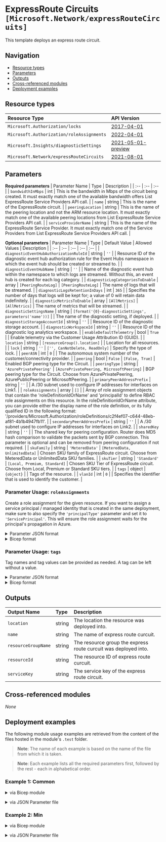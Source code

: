 # ExpressRoute Circuits `[Microsoft.Network/expressRouteCircuits]`

This template deploys an express route circuit.

## Navigation

- [Resource types](#Resource-types)
- [Parameters](#Parameters)
- [Outputs](#Outputs)
- [Cross-referenced modules](#Cross-referenced-modules)
- [Deployment examples](#Deployment-examples)

## Resource types

| Resource Type | API Version |
| :-- | :-- |
| `Microsoft.Authorization/locks` | [2017-04-01](https://docs.microsoft.com/en-us/azure/templates/Microsoft.Authorization/2017-04-01/locks) |
| `Microsoft.Authorization/roleAssignments` | [2022-04-01](https://docs.microsoft.com/en-us/azure/templates/Microsoft.Authorization/2022-04-01/roleAssignments) |
| `Microsoft.Insights/diagnosticSettings` | [2021-05-01-preview](https://docs.microsoft.com/en-us/azure/templates/Microsoft.Insights/2021-05-01-preview/diagnosticSettings) |
| `Microsoft.Network/expressRouteCircuits` | [2021-08-01](https://docs.microsoft.com/en-us/azure/templates/Microsoft.Network/2021-08-01/expressRouteCircuits) |

## Parameters

**Required parameters**
| Parameter Name | Type | Description |
| :-- | :-- | :-- |
| `bandwidthInMbps` | int | This is the bandwidth in Mbps of the circuit being created. It must exactly match one of the available bandwidth offers List ExpressRoute Service Providers API call. |
| `name` | string | This is the name of the ExpressRoute circuit. |
| `peeringLocation` | string | This is the name of the peering location and not the ARM resource location. It must exactly match one of the available peering locations from List ExpressRoute Service Providers API call. |
| `serviceProviderName` | string | This is the name of the ExpressRoute Service Provider. It must exactly match one of the Service Providers from List ExpressRoute Service Providers API call. |

**Optional parameters**
| Parameter Name | Type | Default Value | Allowed Values | Description |
| :-- | :-- | :-- | :-- | :-- |
| `diagnosticEventHubAuthorizationRuleId` | string | `''` |  | Resource ID of the diagnostic event hub authorization rule for the Event Hubs namespace in which the event hub should be created or streamed to. |
| `diagnosticEventHubName` | string | `''` |  | Name of the diagnostic event hub within the namespace to which logs are streamed. Without this, an event hub is created for each log category. |
| `diagnosticLogCategoriesToEnable` | array | `[PeeringRouteLog]` | `[PeeringRouteLog]` | The name of logs that will be streamed. |
| `diagnosticLogsRetentionInDays` | int | `365` |  | Specifies the number of days that logs will be kept for; a value of 0 will retain data indefinitely. |
| `diagnosticMetricsToEnable` | array | `[AllMetrics]` | `[AllMetrics]` | The name of metrics that will be streamed. |
| `diagnosticSettingsName` | string | `[format('{0}-diagnosticSettings', parameters('name'))]` |  | The name of the diagnostic setting, if deployed. |
| `diagnosticStorageAccountId` | string | `''` |  | Resource ID of the diagnostic storage account. |
| `diagnosticWorkspaceId` | string | `''` |  | Resource ID of the diagnostic log analytics workspace. |
| `enableDefaultTelemetry` | bool | `True` |  | Enable telemetry via the Customer Usage Attribution ID (GUID). |
| `location` | string | `[resourceGroup().location]` |  | Location for all resources. |
| `lock` | string | `''` | `['', CanNotDelete, ReadOnly]` | Specify the type of lock. |
| `peerASN` | int | `0` |  | The autonomous system number of the customer/connectivity provider. |
| `peering` | bool | `False` | `[False, True]` | Enabled BGP peering type for the Circuit. |
| `peeringType` | string | `'AzurePrivatePeering'` | `[AzurePrivatePeering, MicrosoftPeering]` | BGP peering type for the Circuit. Choose from AzurePrivatePeering, AzurePublicPeering or MicrosoftPeering. |
| `primaryPeerAddressPrefix` | string | `''` |  | A /30 subnet used to configure IP addresses for interfaces on Link1. |
| `roleAssignments` | array | `[]` |  | Array of role assignment objects that contain the 'roleDefinitionIdOrName' and 'principalId' to define RBAC role assignments on this resource. In the roleDefinitionIdOrName attribute, you can provide either the display name of the role definition, or its fully qualified ID in the following format: '/providers/Microsoft.Authorization/roleDefinitions/c2f4ef07-c644-48eb-af81-4b1b4947fb11'. |
| `secondaryPeerAddressPrefix` | string | `''` |  | A /30 subnet used to configure IP addresses for interfaces on Link2. |
| `sharedKey` | string | `''` |  | The shared key for peering configuration. Router does MD5 hash comparison to validate the packets sent by BGP connection. This parameter is optional and can be removed from peering configuration if not required. |
| `skuFamily` | string | `'MeteredData'` | `[MeteredData, UnlimitedData]` | Chosen SKU family of ExpressRoute circuit. Choose from MeteredData or UnlimitedData SKU families. |
| `skuTier` | string | `'Standard'` | `[Local, Premium, Standard]` | Chosen SKU Tier of ExpressRoute circuit. Choose from Local, Premium or Standard SKU tiers. |
| `tags` | object | `{object}` |  | Tags of the resource. |
| `vlanId` | int | `0` |  | Specifies the identifier that is used to identify the customer. |


### Parameter Usage: `roleAssignments`

Create a role assignment for the given resource. If you want to assign a service principal / managed identity that is created in the same deployment, make sure to also specify the `'principalType'` parameter and set it to `'ServicePrincipal'`. This will ensure the role assignment waits for the principal's propagation in Azure.

<details>

<summary>Parameter JSON format</summary>

```json
"roleAssignments": {
    "value": [
        {
            "roleDefinitionIdOrName": "Reader",
            "description": "Reader Role Assignment",
            "principalIds": [
                "12345678-1234-1234-1234-123456789012", // object 1
                "78945612-1234-1234-1234-123456789012" // object 2
            ]
        },
        {
            "roleDefinitionIdOrName": "/providers/Microsoft.Authorization/roleDefinitions/c2f4ef07-c644-48eb-af81-4b1b4947fb11",
            "principalIds": [
                "12345678-1234-1234-1234-123456789012" // object 1
            ],
            "principalType": "ServicePrincipal"
        }
    ]
}
```

</details>

<details>

<summary>Bicep format</summary>

```bicep
roleAssignments: [
    {
        roleDefinitionIdOrName: 'Reader'
        description: 'Reader Role Assignment'
        principalIds: [
            '12345678-1234-1234-1234-123456789012' // object 1
            '78945612-1234-1234-1234-123456789012' // object 2
        ]
    }
    {
        roleDefinitionIdOrName: '/providers/Microsoft.Authorization/roleDefinitions/c2f4ef07-c644-48eb-af81-4b1b4947fb11'
        principalIds: [
            '12345678-1234-1234-1234-123456789012' // object 1
        ]
        principalType: 'ServicePrincipal'
    }
]
```

</details>
<p>

### Parameter Usage: `tags`

Tag names and tag values can be provided as needed. A tag can be left without a value.

<details>

<summary>Parameter JSON format</summary>

```json
"tags": {
    "value": {
        "Environment": "Non-Prod",
        "Contact": "test.user@testcompany.com",
        "PurchaseOrder": "1234",
        "CostCenter": "7890",
        "ServiceName": "DeploymentValidation",
        "Role": "DeploymentValidation"
    }
}
```

</details>

<details>

<summary>Bicep format</summary>

```bicep
tags: {
    Environment: 'Non-Prod'
    Contact: 'test.user@testcompany.com'
    PurchaseOrder: '1234'
    CostCenter: '7890'
    ServiceName: 'DeploymentValidation'
    Role: 'DeploymentValidation'
}
```

</details>
<p>

## Outputs

| Output Name | Type | Description |
| :-- | :-- | :-- |
| `location` | string | The location the resource was deployed into. |
| `name` | string | The name of express route curcuit. |
| `resourceGroupName` | string | The resource group the express route curcuit was deployed into. |
| `resourceId` | string | The resource ID of express route curcuit. |
| `serviceKey` | string | The service key of the express route circuit. |

## Cross-referenced modules

_None_

## Deployment examples

The following module usage examples are retrieved from the content of the files hosted in the module's `.test` folder.
   >**Note**: The name of each example is based on the name of the file from which it is taken.

   >**Note**: Each example lists all the required parameters first, followed by the rest - each in alphabetical order.

<h3>Example 1: Common</h3>

<details>

<summary>via Bicep module</summary>

```bicep
module expressRouteCircuits './Microsoft.Network/expressRouteCircuits/deploy.bicep' = {
  name: '${uniqueString(deployment().name)}-test-nerccom'
  params: {
    // Required parameters
    bandwidthInMbps: 50
    name: '<<namePrefix>>nerccom001'
    peeringLocation: 'Amsterdam'
    serviceProviderName: 'Equinix'
    // Non-required parameters
    diagnosticEventHubAuthorizationRuleId: '<diagnosticEventHubAuthorizationRuleId>'
    diagnosticEventHubName: '<diagnosticEventHubName>'
    diagnosticLogsRetentionInDays: 7
    diagnosticStorageAccountId: '<diagnosticStorageAccountId>'
    diagnosticWorkspaceId: '<diagnosticWorkspaceId>'
    lock: 'CanNotDelete'
    roleAssignments: [
      {
        principalIds: [
          '<managedIdentityPrincipalId>'
        ]
        roleDefinitionIdOrName: 'Reader'
      }
    ]
    skuFamily: 'MeteredData'
    skuTier: 'Standard'
  }
}
```

</details>
<p>

<details>

<summary>via JSON Parameter file</summary>

```json
{
  "$schema": "https://schema.management.azure.com/schemas/2019-04-01/deploymentParameters.json#",
  "contentVersion": "1.0.0.0",
  "parameters": {
    // Required parameters
    "bandwidthInMbps": {
      "value": 50
    },
    "name": {
      "value": "<<namePrefix>>nerccom001"
    },
    "peeringLocation": {
      "value": "Amsterdam"
    },
    "serviceProviderName": {
      "value": "Equinix"
    },
    // Non-required parameters
    "diagnosticEventHubAuthorizationRuleId": {
      "value": "<diagnosticEventHubAuthorizationRuleId>"
    },
    "diagnosticEventHubName": {
      "value": "<diagnosticEventHubName>"
    },
    "diagnosticLogsRetentionInDays": {
      "value": 7
    },
    "diagnosticStorageAccountId": {
      "value": "<diagnosticStorageAccountId>"
    },
    "diagnosticWorkspaceId": {
      "value": "<diagnosticWorkspaceId>"
    },
    "lock": {
      "value": "CanNotDelete"
    },
    "roleAssignments": {
      "value": [
        {
          "principalIds": [
            "<managedIdentityPrincipalId>"
          ],
          "roleDefinitionIdOrName": "Reader"
        }
      ]
    },
    "skuFamily": {
      "value": "MeteredData"
    },
    "skuTier": {
      "value": "Standard"
    }
  }
}
```

</details>
<p>

<h3>Example 2: Min</h3>

<details>

<summary>via Bicep module</summary>

```bicep
module expressRouteCircuits './Microsoft.Network/expressRouteCircuits/deploy.bicep' = {
  name: '${uniqueString(deployment().name)}-test-nercmin'
  params: {
    // Required parameters
    bandwidthInMbps: 50
    name: '<<namePrefix>>nercmin001'
    peeringLocation: 'Amsterdam'
    serviceProviderName: 'Equinix'
  }
}
```

</details>
<p>

<details>

<summary>via JSON Parameter file</summary>

```json
{
  "$schema": "https://schema.management.azure.com/schemas/2019-04-01/deploymentParameters.json#",
  "contentVersion": "1.0.0.0",
  "parameters": {
    // Required parameters
    "bandwidthInMbps": {
      "value": 50
    },
    "name": {
      "value": "<<namePrefix>>nercmin001"
    },
    "peeringLocation": {
      "value": "Amsterdam"
    },
    "serviceProviderName": {
      "value": "Equinix"
    }
  }
}
```

</details>
<p>
